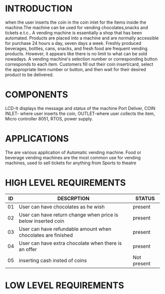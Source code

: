 # INTRODUCTION
when the user inserts the coin in the coin inlet for the Items inside the machine.The machine can be used for vending  chocolates,snacks and tickets e.t.c.. A vending machine is essentially a shop that has been automated. Products are placed into a machine and are normally accessible for purchase 24 hours a day, seven days a week. Freshly produced beverages, bottles, cans, snacks, and fresh food are frequent vending products. However, it appears like there is no limit to what can be sold nowadays. A vending machine's selection number or corresponding button corresponds to each item. Customers fill out their coin insert/card, select the appropriate item number or button, and then wait for their desired product to be delivered.
# COMPONENTS
LCD-It displays the message and status of the machine Port Deliver,
COIN INLET- where user inserts the coin,
OUTLET-where user collects the item,
Micro controller 8051,
RTOS,
power supply.
# APPLICATIONS
The are various application of Automatic vending machine. Food or beverage vending machines are the most common use for vending machines, used to sell tickets for anything from  Sports to theatre
# HIGH LEVEL REQUIREMENTS
| ID   | DESCRPTION  | STATUS  |
|-------------|-------------------|-----------|
| 01 | User can have chocolates as he wish| present |
| 02 | User can have return change when price is below inserted coin | present |
| 03 | User can have refundable amount when chocolates are finished | present |
| 04 | User can have extra chocolate when there is an offer | present |
| 05 | inserting cash insted of coins | Not present |
# LOW LEVEL REQUIREMENTS
